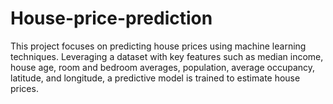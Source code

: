 # House-price-prediction
This project focuses on predicting house prices using machine learning techniques. Leveraging a dataset with key features such as median income, house age, room and bedroom averages, population, average occupancy, latitude, and longitude, a predictive model is trained to estimate house prices.
